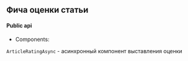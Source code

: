 ## Фича оценки статьи


#### Public api

- Components:

`ArticleRatingAsync` - асинхронный компонент выставления оценки
